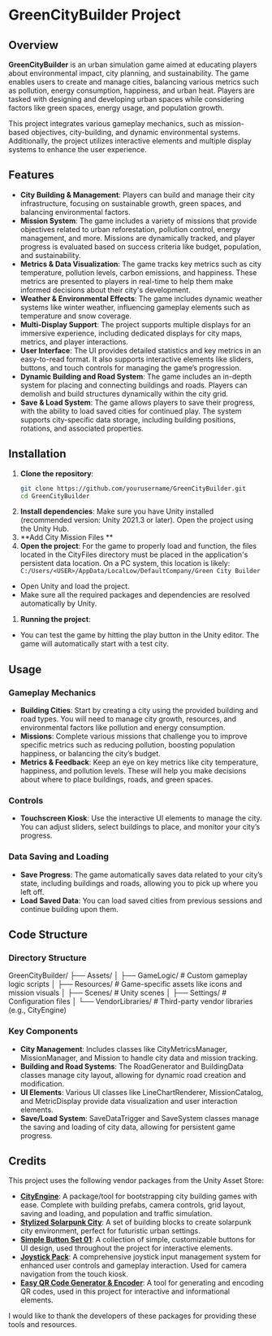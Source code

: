 # GreenCityBuilder Project

## Overview

**GreenCityBuilder** is an urban simulation game aimed at educating players about environmental impact, city planning, and sustainability. The game enables users to create and manage cities, balancing various metrics such as pollution, energy consumption, happiness, and urban heat. Players are tasked with designing and developing urban spaces while considering factors like green spaces, energy usage, and population growth.

This project integrates various gameplay mechanics, such as mission-based objectives, city-building, and dynamic environmental systems. Additionally, the project utilizes interactive elements and multiple display systems to enhance the user experience.

## Features

- **City Building & Management**: Players can build and manage their city infrastructure, focusing on sustainable growth, green spaces, and balancing environmental factors.
- **Mission System**: The game includes a variety of missions that provide objectives related to urban reforestation, pollution control, energy management, and more. Missions are dynamically tracked, and player progress is evaluated based on success criteria like budget, population, and sustainability.
- **Metrics & Data Visualization**: The game tracks key metrics such as city temperature, pollution levels, carbon emissions, and happiness. These metrics are presented to players in real-time to help them make informed decisions about their city's development.
- **Weather & Environmental Effects**: The game includes dynamic weather systems like winter weather, influencing gameplay elements such as temperature and snow coverage.
- **Multi-Display Support**: The project supports multiple displays for an immersive experience, including dedicated displays for city maps, metrics, and player interactions.
- **User Interface**: The UI provides detailed statistics and key metrics in an easy-to-read format. It also supports interactive elements like sliders, buttons, and touch controls for managing the game’s progression.
- **Dynamic Building and Road System**: The game includes an in-depth system for placing and connecting buildings and roads. Players can demolish and build structures dynamically within the city grid.
- **Save & Load System**: The game allows players to save their progress, with the ability to load saved cities for continued play. The system supports city-specific data storage, including building positions, rotations, and associated properties.

## Installation

1. **Clone the repository**:
   ```bash
   git clone https://github.com/yourusername/GreenCityBuilder.git
   cd GreenCityBuilder

2. **Install dependencies**: Make sure you have Unity installed (recommended version: Unity 2021.3 or later). Open the project using the Unity Hub.
3. **Add City Mission Files **
4. **Open the project**: For the game to properly load and function, the files located in the CityFiles directory must be placed in the application's persistent data location. On a PC  system, this location is likely:
  ``` C:/Users/<USER>/AppData/LocalLow/DefaultCompany/Green City Builder```

- Open Unity and load the project.
- Make sure all the required packages and dependencies are resolved automatically by Unity.
1. **Running the project**:
- You can test the game by hitting the play button in the Unity editor. The game will automatically start with a test city.

## Usage

### Gameplay Mechanics
- **Building Cities**: Start by creating a city using the provided building and road types. You will need to manage city growth, resources, and environmental factors like pollution and energy consumption.
- **Missions**: Complete various missions that challenge you to improve specific metrics such as reducing pollution, boosting population happiness, or balancing the city’s budget.
- **Metrics & Feedback**: Keep an eye on key metrics like city temperature, happiness, and pollution levels. These will help you make decisions about where to place buildings, roads, and green spaces.

### Controls
- **Touchscreen Kiosk**: Use the interactive UI elements to manage the city. You can adjust sliders, select buildings to place, and monitor your city’s progress.

### Data Saving and Loading
- **Save Progress**: The game automatically saves data related to your city’s state, including buildings and roads, allowing you to pick up where you left off.
- **Load Saved Data**: You can load saved cities from previous sessions and continue building upon them.

## Code Structure

### Directory Structure
GreenCityBuilder/
├── Assets/
│   ├── GameLogic/              # Custom gameplay logic scripts
│   ├── Resources/              # Game-specific assets like icons and mission visuals
│   ├── Scenes/                 # Unity scenes
│   ├── Settings/               # Configuration files
│   └── VendorLibraries/        # Third-party vendor libraries (e.g., CityEngine)


### Key Components
- **City Management**: Includes classes like CityMetricsManager, MissionManager, and Mission to handle city data and mission tracking.
- **Building and Road Systems**: The RoadGenerator and BuildingData classes manage city layout, allowing for dynamic road creation and modification.
- **UI Elements**: Various UI classes like LineChartRenderer, MissionCatalog, and MetricDisplay provide data visualization and user interaction elements.
- **Save/Load System**: SaveDataTrigger and SaveSystem classes manage the saving and loading of city data, allowing for persistent game progress.


## Credits

This project uses the following vendor packages from the Unity Asset Store:

- **[CityEngine](https://assetstore.unity.com/packages/templates/systems/city-engine-174406)**: A package/tool for bootstrapping city building games with ease. Complete with building prefabs, camera controls, grid layout, saving and loading, and population and traffic simulation.
- **[Stylized Solarpunk City](https://assetstore.unity.com/packages/3d/environments/sci-fi/stylized-solarpunk-city-267031)**: A set of building blocks to create solarpunk city environment, perfect for futuristic urban settings.
- **[Simple Button Set 01](https://assetstore.unity.com/packages/2d/gui/icons/simple-button-set-01-153979)**: A collection of simple, customizable buttons for UI design, used throughout the project for interactive elements.
- **[Joystick Pack](https://assetstore.unity.com/packages/tools/input-management/joystick-pack-107631)**: A comprehensive joystick input management system for enhanced user controls and gameplay interaction. Used for camera navigation from the touch kiosk.
- **[Easy QR Code Generator & Encoder](https://assetstore.unity.com/packages/tools/easy-qr-code-generator-encoder-37821)**: A tool for generating and encoding QR codes, used in this project for interactive and informational elements.


I would like to thank the developers of these packages for providing these tools and resources.